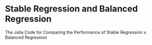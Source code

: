 # Stable Regression and Balanced Regression

The Julia Code for Comparing the Performance of Stable Regression v. Balanced Regression

